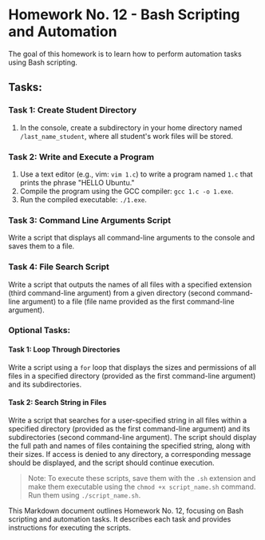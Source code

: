 # Homework No. 12 - Bash Scripting and Automation

The goal of this homework is to learn how to perform automation tasks using Bash scripting.

## Tasks:

### Task 1: Create Student Directory

1. In the console, create a subdirectory in your home directory named `/last_name_student`, where all student's work files will be stored.

### Task 2: Write and Execute a Program

1. Use a text editor (e.g., vim: `vim 1.c`) to write a program named `1.c` that prints the phrase "HELLO Ubuntu."
2. Compile the program using the GCC compiler: `gcc 1.c -o 1.exe`.
3. Run the compiled executable: `./1.exe`.

### Task 3: Command Line Arguments Script

Write a script that displays all command-line arguments to the console and saves them to a file.

### Task 4: File Search Script

Write a script that outputs the names of all files with a specified extension (third command-line argument) from a given directory (second command-line argument) to a file (file name provided as the first command-line argument).

### Optional Tasks:

#### Task 1: Loop Through Directories

Write a script using a `for` loop that displays the sizes and permissions of all files in a specified directory (provided as the first command-line argument) and its subdirectories.

#### Task 2: Search String in Files

Write a script that searches for a user-specified string in all files within a specified directory (provided as the first command-line argument) and its subdirectories (second command-line argument). The script should display the full path and names of files containing the specified string, along with their sizes. If access is denied to any directory, a corresponding message should be displayed, and the script should continue execution.

> Note: To execute these scripts, save them with the `.sh` extension and make them executable using the `chmod +x script_name.sh` command. Run them using `./script_name.sh`.

This Markdown document outlines Homework No. 12, focusing on Bash scripting and automation tasks. It describes each task and provides instructions for executing the scripts.
